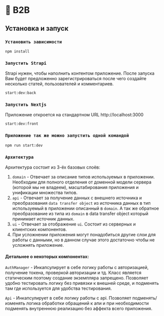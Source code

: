 # 🚀 B2B

## Установка и запуск

### `Установить зависимости`

```
npm install
```

### `Запустить Strapi`

Strapi нужен, чтобы наполнить контентом приложение. После запуска Вам будет предложенно зарегистрироваться после чего
создайте несколько статей, пользователей и комментариев.

```
start:dev:back
```

### `Запустить Nextjs`

Приложение откроется на стандартном URL http://localhost:3000

```
start:dev:front
```

### `Приложение так же можно запустить одной командой`

```
npm run start:dev
```

### `Архитектура`

Архитектура состоит из 3-ёх базовых слоёв:

1. `domain` - Отвечает за описание типов используемых в приложении. Необходим для полного отделения от доменной модели
   сервера (которой мы не владеем), масштабирования приложения и унификации множества типов.
2. `api` - Отвечает за получение данных с внешнего источника и преобразования `data transfer object` из источника данных
   в тип используемый в приложении описанный в `domain`. А так же обратное преобразование из типа из `domain` в data
   transfer object который принимает источник данных.
3. `ui` - Отвечает за отображение `ui`. Состоит из серверных и клиентских компонентов.
4. При усложнении приложения могут понадобиться другие слои для работы с данными, но в данном случае этого достаточно
   чтобы не усложнять приложение.

#### Детальнее о некоторых компонентах:

`AuthManager` - Инкапсулирует в себе логику работы с авторизацией, получение токена, проверкой авторизации и тд. Класc
является статическим поэтому создание экземпляра запрещено. Позволяет удобно тестировать логику без привязки к внешней
среде, и подменять там где используется для удобства тестирования.

`Api` - Инкапсулирует в себе логику работы с api. Позволяет подменять/изменять логика обработки обращений к апи и при
необходимости подменять внутреннюю реализацию без аффекта всего приложения.